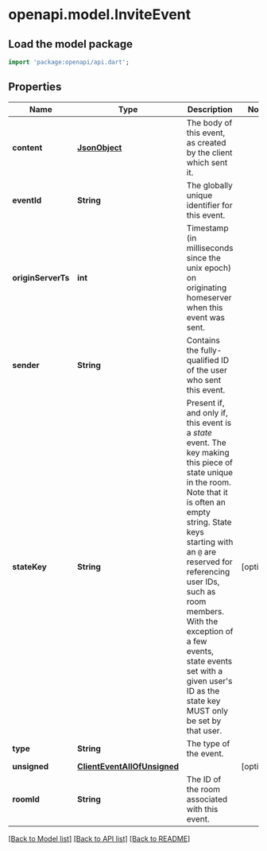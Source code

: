 # openapi.model.InviteEvent

## Load the model package
```dart
import 'package:openapi/api.dart';
```

## Properties
Name | Type | Description | Notes
------------ | ------------- | ------------- | -------------
**content** | [**JsonObject**](.md) | The body of this event, as created by the client which sent it. | 
**eventId** | **String** | The globally unique identifier for this event. | 
**originServerTs** | **int** | Timestamp (in milliseconds since the unix epoch) on originating homeserver when this event was sent. | 
**sender** | **String** | Contains the fully-qualified ID of the user who sent this event. | 
**stateKey** | **String** | Present if, and only if, this event is a *state* event. The key making this piece of state unique in the room. Note that it is often an empty string.  State keys starting with an `@` are reserved for referencing user IDs, such as room members. With the exception of a few events, state events set with a given user's ID as the state key MUST only be set by that user. | [optional] 
**type** | **String** | The type of the event. | 
**unsigned** | [**ClientEventAllOfUnsigned**](ClientEventAllOfUnsigned.md) |  | [optional] 
**roomId** | **String** | The ID of the room associated with this event. | 

[[Back to Model list]](../README.md#documentation-for-models) [[Back to API list]](../README.md#documentation-for-api-endpoints) [[Back to README]](../README.md)


